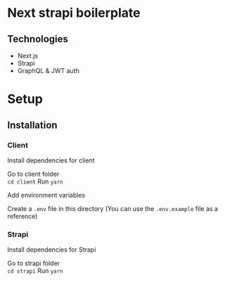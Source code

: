 # Next strapi boilerplate

## Technologies

- Next.js
- Strapi
- GraphQL & JWT auth

# Setup

## Installation

### Client

Install dependencies for client

Go to client folder   
```cd client```
Run ```yarn```

Add environment variables

Create a ```.env``` file in this directory
(You can use the ```.env.example``` file as a reference)

### Strapi

Install dependencies for Strapi

Go to strapi folder  
```cd strapi```
Run ```yarn```

